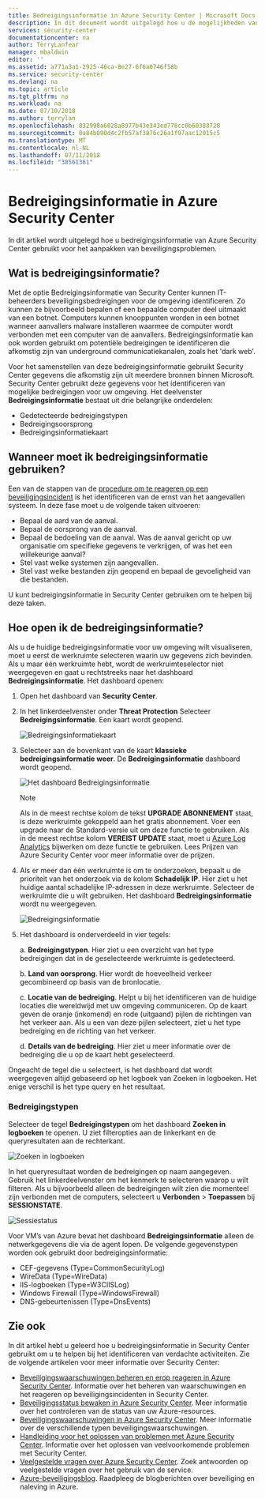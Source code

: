 ```yaml
---
title: Bedreigingsinformatie in Azure Security Center | Microsoft Docs
description: In dit document wordt uitgelegd hoe u de mogelijkheden van bedreigingsinformatie in Azure Security Center gebruikt voor het identificeren van mogelijke bedreigingen op uw virtuele machines en computers.
services: security-center
documentationcenter: na
author: TerryLanfear
manager: mbaldwin
editor: ''
ms.assetid: a771a3a1-2925-46ca-8e27-6f6a0746f58b
ms.service: security-center
ms.devlang: na
ms.topic: article
ms.tgt_pltfrm: na
ms.workload: na
ms.date: 07/10/2018
ms.author: terrylan
ms.openlocfilehash: 832998a6028a8977b43e343ed778cc0b60388728
ms.sourcegitcommit: 0a84b090d4c2fb57af3876c26a1f97aac12015c5
ms.translationtype: MT
ms.contentlocale: nl-NL
ms.lasthandoff: 07/11/2018
ms.locfileid: "38561361"
---
```

# <a name="threat-intelligence-in-azure-security-center"></a>Bedreigingsinformatie in Azure Security Center
In dit artikel wordt uitgelegd hoe u bedreigingsinformatie van Azure Security Center gebruikt voor het aanpakken van beveiligingsproblemen.

## <a name="what-is-threat-intelligence"></a>Wat is bedreigingsinformatie?
Met de optie Bedreigingsinformatie van Security Center kunnen IT-beheerders beveiligingsbedreigingen voor de omgeving identificeren. Zo kunnen ze bijvoorbeeld bepalen of een bepaalde computer deel uitmaakt van een botnet. Computers kunnen knooppunten worden in een botnet wanneer aanvallers malware installeren waarmee de computer wordt verbonden met een computer van de aanvallers. Bedreigingsinformatie kan ook worden gebruikt om potentiële bedreigingen te identificeren die afkomstig zijn van underground communicatiekanalen, zoals het 'dark web'.

Voor het samenstellen van deze bedreigingsinformatie gebruikt Security Center gegevens die afkomstig zijn uit meerdere bronnen binnen Microsoft. Security Center gebruikt deze gegevens voor het identificeren van mogelijke bedreigingen voor uw omgeving. Het deelvenster **Bedreigingsinformatie** bestaat uit drie belangrijke onderdelen:

- Gedetecteerde bedreigingstypen
- Bedreigingsoorsprong
- Bedreigingsinformatiekaart


## <a name="when-should-you-use-threat-intelligence"></a>Wanneer moet ik bedreigingsinformatie gebruiken?
Een van de stappen van de [procedure om te reageren op een beveiligingsincident](https://docs.microsoft.com/azure/security-center/security-center-planning-and-operations-guide#incident-response) is het identificeren van de ernst van het aangevallen systeem. In deze fase moet u de volgende taken uitvoeren:

- Bepaal de aard van de aanval.
- Bepaal de oorsprong van de aanval.
- Bepaal de bedoeling van de aanval. Was de aanval gericht op uw organisatie om specifieke gegevens te verkrijgen, of was het een willekeurige aanval?
- Stel vast welke systemen zijn aangevallen.
- Stel vast welke bestanden zijn geopend en bepaal de gevoeligheid van die bestanden.

U kunt bedreigingsinformatie in Security Center gebruiken om te helpen bij deze taken.

## <a name="access-the-threat-intelligence"></a>Hoe open ik de bedreigingsinformatie?
Als u de huidige bedreigingsinformatie voor uw omgeving wilt visualiseren, moet u eerst de werkruimte selecteren waarin uw gegevens zich bevinden. Als u maar één werkruimte hebt, wordt de werkruimteselector niet weergegeven en gaat u rechtstreeks naar het dashboard **Bedreigingsinformatie**. Het dashboard openen:

1. Open het dashboard van **Security Center**.

2. In het linkerdeelvenster onder **Threat Protection** Selecteer **Bedreigingsinformatie**. Een kaart wordt geopend.

    ![Bedreigingsinformatiekaart](./media/security-center-threat-intel/security-center-threat-intel.png)

3. Selecteer aan de bovenkant van de kaart **klassieke bedreigingsinformatie weer**. De **Bedreigingsinformatie** dashboard wordt geopend.

    ![Het dashboard Bedreigingsinformatie](./media/security-center-threat-intel/security-center-threat-intel-fig1.png)

    > [!NOTE]
    > Als in de meest rechtse kolom de tekst **UPGRADE ABONNEMENT** staat, is deze werkruimte gekoppeld aan het gratis abonnement. Voer een upgrade naar de Standard-versie uit om deze functie te gebruiken. Als in de meest rechtse kolom **VEREIST UPDATE** staat, moet u [Azure Log Analytics](https://docs.microsoft.com/azure/log-analytics/log-analytics-overview) bijwerken om deze functie te gebruiken. Lees Prijzen van Azure Security Center voor meer informatie over de prijzen.
    >
3. Als er meer dan één werkruimte is om te onderzoeken, bepaalt u de prioriteit van het onderzoek via de kolom **Schadelijk IP**. Hier ziet u het huidige aantal schadelijke IP-adressen in deze werkruimte. Selecteer de werkruimte die u wilt gebruiken. Het dashboard **Bedreigingsinformatie** wordt nu weergegeven.

    ![Bedreigingsinformatie](./media/security-center-threat-intel/security-center-threat-intel-fig5.png)

4. Het dashboard is onderverdeeld in vier tegels:

    a.  **Bedreigingstypen**. Hier ziet u een overzicht van het type bedreigingen dat in de geselecteerde werkruimte is gedetecteerd.

    b.  **Land van oorsprong**. Hier wordt de hoeveelheid verkeer gecombineerd op basis van de bronlocatie.

    c.  **Locatie van de bedreiging**. Helpt u bij het identificeren van de huidige locaties die wereldwijd met uw omgeving communiceren. Op de kaart geven de oranje (inkomend) en rode (uitgaand) pijlen de richtingen van het verkeer aan. Als u een van deze pijlen selecteert, ziet u het type bedreiging en de richting van het verkeer.

    d.  **Details van de bedreiging**. Hier ziet u meer informatie over de bedreiging die u op de kaart hebt geselecteerd.

Ongeacht de tegel die u selecteert, is het dashboard dat wordt weergegeven altijd gebaseerd op het logboek van Zoeken in logboeken. Het enige verschil is het type query en het resultaat.

### <a name="threat-types"></a>Bedreigingstypen
Selecteer de tegel **Bedreigingstypen** om het dashboard **Zoeken in logboeken** te openen. U ziet filteropties aan de linkerkant en de queryresultaten aan de rechterkant.

![Zoeken in logboeken](./media/security-center-threat-intel/security-center-threat-intel-fig3.png)

In het queryresultaat worden de bedreigingen op naam aangegeven. Gebruik het linkerdeelvenster om het kenmerk te selecteren waarop u wilt filteren. Als u bijvoorbeeld alleen de bedreigingen wilt zien die momenteel zijn verbonden met de computers, selecteert u **Verbonden** > **Toepassen** bij **SESSIONSTATE**.

![Sessiestatus](./media/security-center-threat-intel/security-center-threat-intel-fig4.png)

Voor VM’s van Azure bevat het dashboard **Bedreigingsinformatie** alleen de netwerkgegevens die via de agent lopen. De volgende gegevenstypen worden ook gebruikt door bedreigingsinformatie:

- CEF-gegevens (Type=CommonSecurityLog)
- WireData (Type=WireData)
- IIS-logboeken (Type=W3CIISLog)
- Windows Firewall (Type=WindowsFirewall)
- DNS-gebeurtenissen (Type=DnsEvents)


## <a name="see-also"></a>Zie ook
In dit artikel hebt u geleerd hoe u bedreigingsinformatie in Security Center gebruikt om u te helpen bij het identificeren van verdachte activiteiten. Zie de volgende artikelen voor meer informatie over Security Center:

* [Beveiligingswaarschuwingen beheren en erop reageren in Azure Security Center](https://docs.microsoft.com/azure/security-center/security-center-managing-and-responding-alerts). Informatie over het beheren van waarschuwingen en het reageren op beveiligingsincidenten in Security Center.
* [Beveiligingsstatus bewaken in Azure Security Center](security-center-monitoring.md). Meer informatie over het controleren van de status van uw Azure-resources.
* [Beveiligingswaarschuwingen in Azure Security Center](https://docs.microsoft.com/azure/security-center/security-center-alerts-type). Meer informatie over de verschillende typen beveiligingswaarschuwingen.
* [Handleiding voor het oplossen van problemen met Azure Security Center](https://docs.microsoft.com/azure/security-center/security-center-troubleshooting-guide). Informatie over het oplossen van veelvoorkomende problemen met Security Center.
* [Veelgestelde vragen over Azure Security Center](security-center-faq.md). Zoek antwoorden op veelgestelde vragen over het gebruik van de service.
* [Azure-beveiligingsblog](http://blogs.msdn.com/b/azuresecurity/). Raadpleeg de blogberichten over beveiliging en naleving in Azure.
